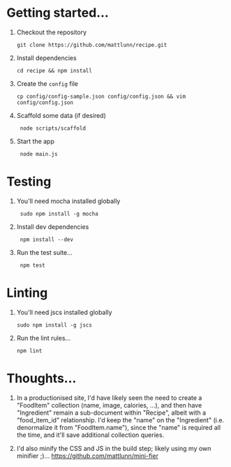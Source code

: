 # Getting started...

 1. Checkout the repository

        git clone https://github.com/mattlunn/recipe.git

 2. Install dependencies

        cd recipe && npm install

 3. Create the `config` file

        cp config/config-sample.json config/config.json && vim config/config.json

 4. Scaffold some data (if desired)

         node scripts/scaffold

 5. Start the app

         node main.js

# Testing

 1. You'll need mocha installed globally

         sudo npm install -g mocha

 2. Install dev dependencies

         npm install --dev

 3. Run the test suite...

         npm test

# Linting

 1. You'll need jscs installed globally

        sudo npm install -g jscs

 2. Run the lint rules...

        npm lint

# Thoughts...

 1. In a productionised site, I'd have likely seen the need to create a "FoodItem" collection (name, image, calories, ...), and then have "Ingredient"
  remain a sub-document within "Recipe", albeit with a "food_item_id" relationship. I'd keep the "name" on the "Ingredient" (i.e. denormalize it from "FoodItem.name"),
  since the "name" is required all the time, and it'll save additional collection queries.

 2. I'd also minify the CSS and JS in the build step; likely using my own minifier ;)... https://github.com/mattlunn/mini-fier

